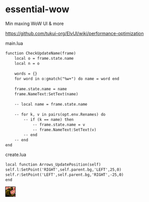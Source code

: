 # essential-wow
Min maxing WoW UI &amp; more

https://github.com/tukui-org/ElvUI/wiki/performance-optimization


main.lua

	function CheckUpdateName(frame)
		local o = frame.state.name
		local n = o

		words = {}
		for word in o:gmatch("%w+") do name = word end

		frame.state.name = name
		frame.NameText:SetText(name)

		-- local name = frame.state.name

		-- for k, v in pairs(opt.env.Renames) do
			-- if (k == name) then
				-- frame.state.name = v
				-- frame.NameText:SetText(v)
			-- end
		-- end
	end
	
create.lua

    local function Arrows_UpdatePosition(self)
	self.l:SetPoint('RIGHT',self.parent.bg,'LEFT',25,0)
	self.r:SetPoint('LEFT',self.parent.bg,'RIGHT',-25,0)
    end

![alt text](ICONS/ABILITY_DRUID_DEMORALIZINGROAR.png)
